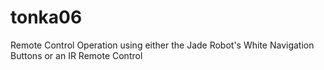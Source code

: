 tonka06
=======

Remote Control Operation using either the Jade Robot's White Navigation Buttons or an IR Remote Control
